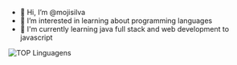 - 👋 Hi, I’m @mojisilva
- 👀 I’m interested in learning about programming languages 
- 🌱 I'm currently learning java full stack and web development to javascript

![TOP Linguagens](https://github-readme-stats.vercel.app/api/top-langs/?username=mojisilva&layout=compact&theme=dracula)

<!---
mojisilva/mojisilva is a ✨ special ✨ repository because its `README.md` (this file) appears on your GitHub profile.
You can click the Preview link to take a look at your changes.
--->
